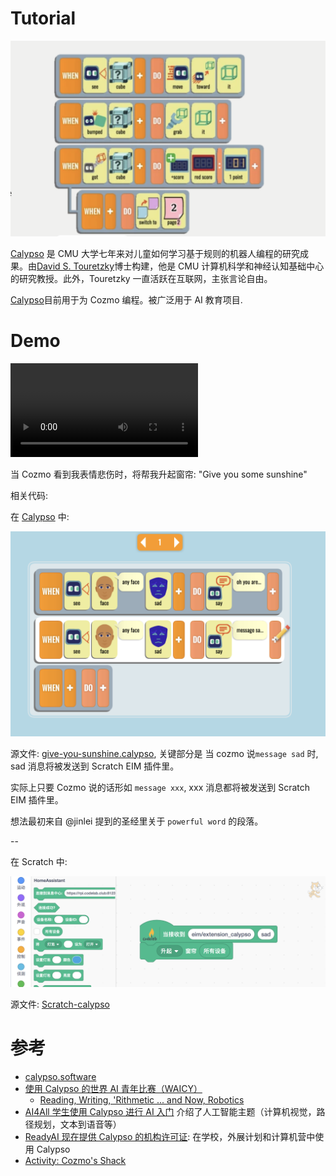 # Tutorial

![](/img/5e2d27904616c6f685c439d933fa2ced.png)

[Calypso](https://calypso.software/) 是 CMU 大学七年来对儿童如何学习基于规则的机器人编程的研究成果。由[David S. Touretzky](https://en.wikipedia.org/wiki/David_S._Touretzky)博士构建，他是 CMU 计算机科学和神经认知基础中心的研究教授。此外，Touretzky 一直活跃在互联网，主张言论自由。

[Calypso](https://calypso.software/)目前用于为 Cozmo 编程。被广泛用于 AI 教育项目.

<!--
# 插件说明

-   使用方式: 到[插件市场](/extension_guide/extension_market/)下载插件, 搜索 **mqtt**
-   插件类型: [Adapter Extension](https://adapter.codelab.club/dev_guide/helloworld/)
-   插件源码: [extension_calypso.py](https://github.com/CodeLabClub/codelab_adapter_extensions/blob/master/extensions_v3/extension_calypso.py)
-->

# Demo

<video src="/video/1588994952631075.mp4" controls="controls"></video>

当 Cozmo 看到我表情悲伤时，将帮我升起窗帘: "Give you some sunshine"

相关代码:

在 [Calypso](https://calypso.software/) 中:

![](/img/7f624134740a9c3db0aa2b42bcc8af2b.png)

源文件: [give-you-sunshine.calypso](/sb3/give-you-sunshine.calypso), 关键部分是 当 cozmo 说`message sad` 时, sad 消息将被发送到 Scratch EIM 插件里。

实际上只要 Cozmo 说的话形如 `message xxx`, xxx 消息都将被发送到 Scratch EIM 插件里。

想法最初来自 @jinlei 提到的圣经里关于 `powerful word` 的段落。

--

在 Scratch 中:

![](/img/dc823a401b6962fbfe25f5919716fadc.png)

源文件: [Scratch-calypso](https://scratch3v3.codelab.club?sb3url=https://adapter.codelab.club/sb3/Scratch-calypso_new.sb3)

# 参考

-   [calypso.software](https://calypso.software/)
-   [使用 Calypso 的世界 AI 青年比赛（WAICY）](https://calypso.software/blogs/news/world-ai-competition-for-youth-waicy-using-calypso)
    -   [Reading, Writing, 'Rithmetic ... and Now, Robotics](https://www.cmu.edu/news/stories/archives/2018/august/youth-ai-competition.html)
-   [AI4All 学生使用 Calypso 进行 AI 入门](https://calypso.software/blogs/news/ai4all-students-get-hands-on-intro-to-ai-using-calypso) 介绍了人工智能主题（计算机视觉，路径规划，文本到语音等）
-   [ReadyAI 现在提供 Calypso 的机构许可证](https://calypso.software/blogs/news/readyai-is-now-facilitating-institutional-licensing-of-calypso): 在学校，外展计划和计算机营中使用 Calypso
-   [Activity: Cozmo's Shack](https://www.cs.cmu.edu/~dst/Calypso/Curriculum/NewBrighton/Shack/)
